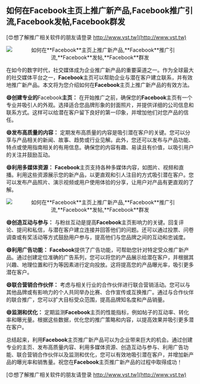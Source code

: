 ## **如何在**Facebook**主页上推广新产品,**Facebook**推广引流,**Facebook**发帖,**Facebook**群发**

[😍想了解推广相关软件的朋友请登录 http://www.vst.tw](http://www.vst.tw)

 <center><img src="https://vst.tw/MP4/tuiguang/png/2.png" alt="如何在**Facebook**主页上推广新产品,**Facebook**推广引流,**Facebook**发帖,**Facebook**群发"></center>

在如今的数字时代，社交媒体成为企业推广新产品的重要渠道之一。作为全球最大的社交媒体平台之一，**Facebook**主页可以帮助企业与潜在客户建立联系，并有效地推广新产品。本文将为您介绍如何在**Facebook**主页上推广新产品的有效方法。

**😄创建专业的**Facebook**主页：**
在开始推广之前，确保您的**Facebook**主页有一个专业并吸引人的外观。选择适合您品牌形象的封面照片，并提供详细的公司信息和联系方式。这样可以给潜在客户留下良好的第一印象，并增加他们对您产品的信任。

**😄发布高质量的内容：**
定期发布高质量的内容是吸引潜在客户的关键。您可以分享与产品相关的新闻、故事、趋势或行业见解。此外，您还可以发布与产品功能、特点或使用指南相关的有用信息。确保您的内容有趣、易读且有价值，以吸引用户的关注并鼓励互动。

**😄利用多媒体资源：**
**Facebook**主页支持各种多媒体内容，如图片、视频和直播。利用这些资源展示您的新产品，以更直观和引人注目的方式吸引潜在客户。您可以发布产品照片、演示视频或用户使用体验的分享，让用户对产品有更直观的了解。

 <center><img src="https://vst.tw/MP4/tuiguang/png/2.png" alt="如何在**Facebook**主页上推广新产品,**Facebook**推广引流,**Facebook**发帖,**Facebook**群发"></center>

**😄创造互动与参与：**
与粉丝互动是提高**Facebook**主页影响力的关键。回复评论、提问和私信，与潜在客户建立连接并回答他们的问题。还可以通过投票、问卷调查或有奖活动等方式鼓励用户参与，提高他们与您品牌之间的互动和忠诚度。

**😄利用广告功能：**
**Facebook**提供了广告功能，可帮助您针对特定受众推广新产品。通过创建定位准确的广告系列，您可以将您的产品展示给潜在客户，并根据其兴趣、地理位置和行为等因素进行定向投放。这将提高您的产品曝光率，吸引更多潜在客户。

**😄联合营销合作伙伴：**
考虑与相关行业的合作伙伴进行联合营销活动。您可以与其他品牌或有影响力的个人共同举办比赛、合作宣传或互换推广。通过与合作伙伴的联合推广，您可以扩大目标受众范围，提高品牌知名度和产品销量。

**😄监测和优化：**
定期监测**Facebook**主页的性能指标，例如帖子的互动率、转化率和曝光量。根据这些数据，优化您的推广策略和内容，以提高效果并吸引更多潜在客户。

总结起来，利用**Facebook**主页推广新产品可以为企业带来巨大的机会。通过创建专业的主页、发布高质量内容、利用多媒体资源、创造互动与参与、利用广告功能、联合营销合作伙伴以及监测和优化，您可以有效地吸引潜在客户，并增加新产品的曝光率和销售量。祝您在**Facebook**主页推广新产品的过程中取得成功！

[😍想了解推广相关软件的朋友请登录 http://www.vst.tw](http://www.vst.tw)



